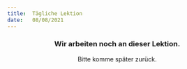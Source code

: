 ```yaml
---
title:  Tägliche Lektion
date:   08/08/2021
---
```


### <center>Wir arbeiten noch an dieser Lektion.</center>
<center>Bitte komme später zurück.</center>